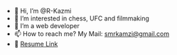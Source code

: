 - 👋 Hi, I’m @R-Kazmi
- 👀 I’m interested in chess, UFC and filmmaking
- 🌱 I’m a web developer
- 📫 How to reach me? My Mail: smrkamzi@gmail.com
- 📄 [Resume Link](https://drive.google.com/file/d/1dRBoMSKrKnlSRwJN1jbRpcGDSPBQc9w4/view)

<!---
R-Kazmi/R-Kazmi is a ✨ special ✨ repository because its `README.md` (this file) appears on your GitHub profile.
You can click the Preview link to take a look at your changes.
--->
